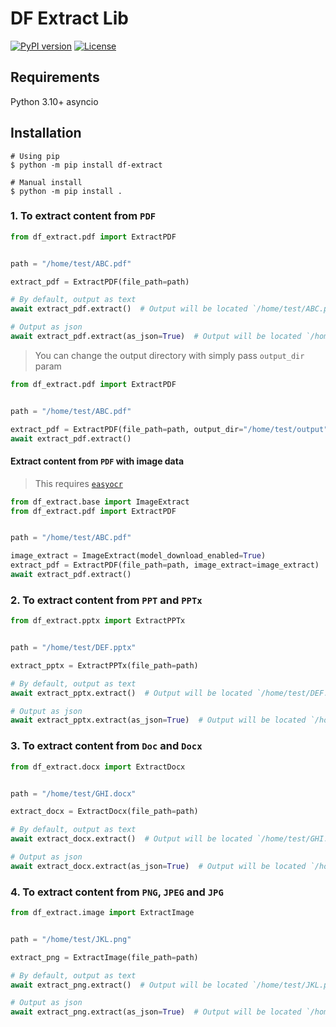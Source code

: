 
# DF Extract Lib

[![PyPI version](https://badge.fury.io/py/df-extract.svg)](https://badge.fury.io/py/df-extract) [![License](https://img.shields.io/badge/License-Apache_2.0-blue.svg)](https://opensource.org/licenses/Apache-2.0)

## Requirements

Python 3.10+ asyncio

## Installation

```shell
# Using pip
$ python -m pip install df-extract

# Manual install
$ python -m pip install .
```

### 1. To extract content from `PDF`

```python
from df_extract.pdf import ExtractPDF


path = "/home/test/ABC.pdf"

extract_pdf = ExtractPDF(file_path=path)

# By default, output as text
await extract_pdf.extract()  # Output will be located `/home/test/ABC.pdf.txt`

# Output as json
await extract_pdf.extract(as_json=True)  # Output will be located `/home/test/ABC.pdf.json`
```

> You can change the output directory with simply pass `output_dir` param
```python
from df_extract.pdf import ExtractPDF


path = "/home/test/ABC.pdf"

extract_pdf = ExtractPDF(file_path=path, output_dir="/home/test/output")
await extract_pdf.extract()
```

#### Extract content from `PDF` with image data
> This requires [`easyocr`](https://github.com/jaidedai/easyocr)

```python
from df_extract.base import ImageExtract
from df_extract.pdf import ExtractPDF


path = "/home/test/ABC.pdf"

image_extract = ImageExtract(model_download_enabled=True)
extract_pdf = ExtractPDF(file_path=path, image_extract=image_extract)
await extract_pdf.extract()
```

### 2. To extract content from `PPT` and `PPTx`

```python
from df_extract.pptx import ExtractPPTx


path = "/home/test/DEF.pptx"

extract_pptx = ExtractPPTx(file_path=path)

# By default, output as text
await extract_pptx.extract()  # Output will be located `/home/test/DEF.pptx.txt`

# Output as json
await extract_pptx.extract(as_json=True)  # Output will be located `/home/test/DEF.pptx.json`
```

### 3. To extract content from `Doc` and `Docx`

```python
from df_extract.docx import ExtractDocx


path = "/home/test/GHI.docx"

extract_docx = ExtractDocx(file_path=path)

# By default, output as text
await extract_docx.extract()  # Output will be located `/home/test/GHI.docx.txt`

# Output as json
await extract_docx.extract(as_json=True)  # Output will be located `/home/test/GHI.docx.json`
```

### 4. To extract content from `PNG`, `JPEG` and `JPG`

```python
from df_extract.image import ExtractImage


path = "/home/test/JKL.png"

extract_png = ExtractImage(file_path=path)

# By default, output as text
await extract_png.extract()  # Output will be located `/home/test/JKL.png.txt`

# Output as json
await extract_png.extract(as_json=True)  # Output will be located `/home/test/JKL.png.json`
```